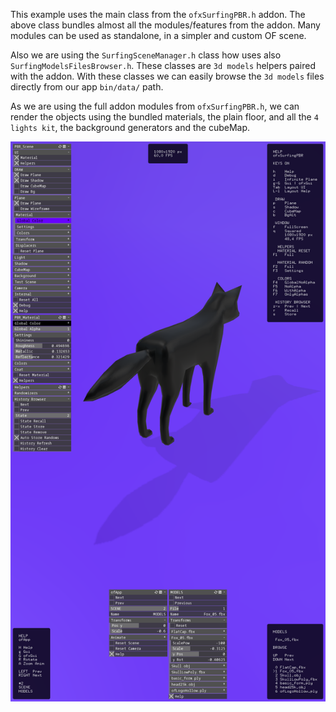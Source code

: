 
This example uses the main class from the `ofxSurfingPBR.h` addon.
The above class  bundles almost all the modules/features from the addon. 
Many modules can be used as standalone, in a simpler and custom OF scene.

Also we are using the `SurfingSceneManager.h` class 
how uses also `SurfingModelsFilesBrowser.h`.
These classes are `3d models` helpers paired with the addon.
With these classes we can easily browse the `3d models` files 
directly from our app `bin/data/` path.

As we are using the full addon modules from `ofxSurfingPBR.h`,
we can render the objects using the bundled materials,
the plain floor, and all the `4 lights kit`, 
the background generators and the cubeMap.

![](Capture.PNG)
